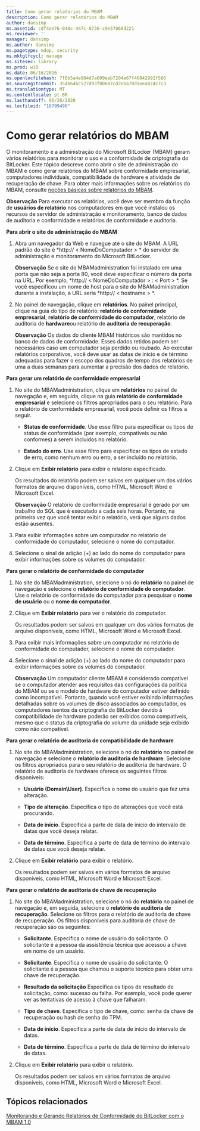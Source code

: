 ```yaml
---
title: Como gerar relatórios do MBAM
description: Como gerar relatórios do MBAM
author: dansimp
ms.assetid: cdf4ae76-040c-447c-8736-c9e57068d221
ms.reviewer: ''
manager: dansimp
ms.author: dansimp
ms.pagetype: mdop, security
ms.mktglfcycl: manage
ms.sitesec: library
ms.prod: w10
ms.date: 06/16/2016
ms.openlocfilehash: 7f0b5a4e984d7a609eab7204e67f46042992f586
ms.sourcegitcommit: 354664bc527d93f80687cd2eba70d1eea024c7c3
ms.translationtype: MT
ms.contentlocale: pt-BR
ms.lasthandoff: 06/26/2020
ms.locfileid: "10799490"
---
```

# Como gerar relatórios do MBAM


O monitoramento e a administração do Microsoft BitLocker (MBAM) geram vários relatórios para monitorar o uso e a conformidade de criptografia do BitLocker. Este tópico descreve como abrir o site de administração do MBAM e como gerar relatórios do MBAM sobre conformidade empresarial, computadores individuais, compatibilidade de hardware e atividade de recuperação de chave. Para obter mais informações sobre os relatórios do MBAM, consulte [noções básicas sobre relatórios do MBAM](understanding-mbam-reports-mbam-1.md).

**Observação**  Para executar os relatórios, você deve ser membro da função de **usuários de relatório** nos computadores em que você instalou os recursos de servidor de administração e monitoramento, banco de dados de auditoria e conformidade e relatórios de conformidade e auditoria.

 

**Para abrir o site de administração do MBAM**

1.  Abra um navegador da Web e navegue até o site do MBAM. A URL padrão do site é *http:// &lt; NomeDoComputador &gt; * do servidor de administração e monitoramento do Microsoft BitLocker.

    **Observação**  Se o site do MBAMadministration foi instalado em uma porta que não seja a porta 80, você deve especificar o número da porta na URL. Por exemplo, *http:// &lt; NomeDoComputador &gt; : &lt; Port &gt; *. Se você especificou um nome de host para o site do MBAMadministration durante a instalação, a URL seria *http:// &lt; hostname &gt; *.

     

2.  No painel de navegação, clique em **relatórios**. No painel principal, clique na guia do tipo de relatório: **relatório de conformidade empresarial**, **relatório de conformidade do computador**, relatório de auditoria de **hardware**ou relatório de **auditoria de recuperação**.

    **Observação**  Os dados do cliente MBAM históricos são mantidos no banco de dados de conformidade. Esses dados retidos podem ser necessários caso um computador seja perdido ou roubado. Ao executar relatórios corporativos, você deve usar as datas de início e de término adequadas para fazer o escopo dos quadros de tempo dos relatórios de uma a duas semanas para aumentar a precisão dos dados de relatório.

     

**Para gerar um relatório de conformidade empresarial**

1.  No site do MBAMadministration, clique em **relatórios** no painel de navegação e, em seguida, clique na guia **relatório de conformidade empresarial** e selecione os filtros apropriados para o seu relatório. Para o relatório de conformidade empresarial, você pode definir os filtros a seguir.

    -   **Status de conformidade**. Use esse filtro para especificar os tipos de status de conformidade (por exemplo, compatíveis ou não conformes) a serem incluídos no relatório.

    -   **Estado do erro**. Use esse filtro para especificar os tipos de estado de erro, como nenhum erro ou erro, a ser incluído no relatório.

2.  Clique em **Exibir relatório** para exibir o relatório especificado.

    Os resultados do relatório podem ser salvos em qualquer um dos vários formatos de arquivo disponíveis, como HTML, Microsoft Word e Microsoft Excel.

    **Observação**  O relatório de conformidade empresarial é gerado por um trabalho do SQL que é executado a cada seis horas. Portanto, na primeira vez que você tentar exibir o relatório, verá que alguns dados estão ausentes.

     

3.  Para exibir informações sobre um computador no relatório de conformidade do computador, selecione o nome do computador.

4.  Selecione o sinal de adição (+) ao lado do nome do computador para exibir informações sobre os volumes do computador.

**Para gerar o relatório de conformidade do computador**

1.  No site do MBAMadministration, selecione o nó do **relatório** no painel de navegação e selecione o **relatório de conformidade do computador**. Use o relatório de conformidade do computador para pesquisar o **nome de usuário** ou o **nome do computador**.

2.  Clique em **Exibir relatório** para ver o relatório do computador.

    Os resultados podem ser salvos em qualquer um dos vários formatos de arquivo disponíveis, como HTML, Microsoft Word e Microsoft Excel.

3.  Para exibir mais informações sobre um computador no relatório de conformidade do computador, selecione o nome do computador.

4.  Selecione o sinal de adição (+) ao lado do nome do computador para exibir informações sobre os volumes do computador.

    **Observação**  Um computador cliente MBAM é considerado compatível se o computador atender aos requisitos das configurações da política do MBAM ou se o modelo de hardware do computador estiver definido como incompatível. Portanto, quando você estiver exibindo informações detalhadas sobre os volumes de disco associados ao computador, os computadores isentos da criptografia do BitLocker devido à compatibilidade de hardware poderão ser exibidos como compatíveis, mesmo que o status da criptografia do volume da unidade seja exibido como não compatível.

     

**Para gerar o relatório de auditoria de compatibilidade de hardware**

1.  No site do MBAMadministration, selecione o nó do **relatório** no painel de navegação e selecione o **relatório de auditoria de hardware**. Selecione os filtros apropriados para o seu relatório de auditoria de hardware. O relatório de auditoria de hardware oferece os seguintes filtros disponíveis:

    -   **Usuário (Domain\\User)**. Especifica o nome do usuário que fez uma alteração.

    -   **Tipo de alteração**. Especifica o tipo de alterações que você está procurando.

    -   **Data de início**. Especifica a parte de data de início do intervalo de datas que você deseja relatar.

    -   **Data de término**. Especifica a parte de data de término do intervalo de datas que você deseja relatar.

2.  Clique em **Exibir relatório** para exibir o relatório.

    Os resultados podem ser salvos em vários formatos de arquivo disponíveis, como HTML, Microsoft Word e Microsoft Excel.

**Para gerar o relatório de auditoria de chave de recuperação**

1.  No site do MBAMadministration, selecione o nó do **relatório** no painel de navegação e, em seguida, selecione o **relatório de auditoria de recuperação**. Selecione os filtros para o relatório de auditoria de chave de recuperação. Os filtros disponíveis para auditoria de chave de recuperação são os seguintes:

    -   **Solicitante**. Especifica o nome de usuário do solicitante. O solicitante é a pessoa da assistência técnica que acessou a chave em nome de um usuário.

    -   **Solicitante**. Especifica o nome de usuário do solicitante. O solicitante é a pessoa que chamou o suporte técnico para obter uma chave de recuperação.

    -   **Resultado da solicitação** Especifica os tipos de resultado de solicitação, como: sucesso ou falha. Por exemplo, você pode querer ver as tentativas de acesso à chave que falharam.

    -   **Tipo de chave**. Especifica o tipo de chave, como: senha da chave de recuperação ou hash de senha do TPM.

    -   **Data de início**. Especifica a parte de data de início do intervalo de datas.

    -   **Data de término**. Especifica a parte de data de término do intervalo de datas.

2.  Clique em **Exibir relatório** para exibir o relatório.

    Os resultados podem ser salvos em vários formatos de arquivo disponíveis, como HTML, Microsoft Word e Microsoft Excel.

## Tópicos relacionados


[Monitorando e Gerando Relatórios de Conformidade do BitLocker com o MBAM 1.0](monitoring-and-reporting-bitlocker-compliance-with-mbam-10.md)

 

 





